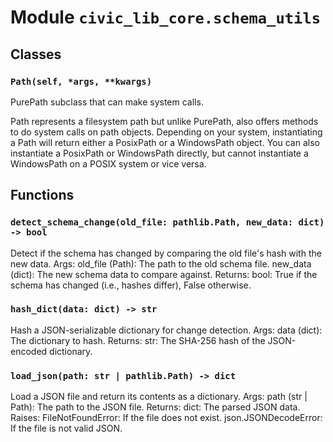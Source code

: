 # Module `civic_lib_core.schema_utils`

## Classes

### `Path(self, *args, **kwargs)`

PurePath subclass that can make system calls.

Path represents a filesystem path but unlike PurePath, also offers
methods to do system calls on path objects. Depending on your system,
instantiating a Path will return either a PosixPath or a WindowsPath
object. You can also instantiate a PosixPath or WindowsPath directly,
but cannot instantiate a WindowsPath on a POSIX system or vice versa.

## Functions

### `detect_schema_change(old_file: pathlib.Path, new_data: dict) -> bool`

Detect if the schema has changed by comparing the old file's hash with the new data.
Args:
    old_file (Path): The path to the old schema file.
    new_data (dict): The new schema data to compare against.
Returns:
    bool: True if the schema has changed (i.e., hashes differ), False otherwise.

### `hash_dict(data: dict) -> str`

Hash a JSON-serializable dictionary for change detection.
Args:
    data (dict): The dictionary to hash.
Returns:
    str: The SHA-256 hash of the JSON-encoded dictionary.

### `load_json(path: str | pathlib.Path) -> dict`

Load a JSON file and return its contents as a dictionary.
Args:
    path (str | Path): The path to the JSON file.
Returns:
    dict: The parsed JSON data.
Raises:
    FileNotFoundError: If the file does not exist.
    json.JSONDecodeError: If the file is not valid JSON.

